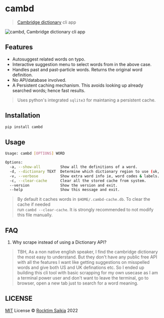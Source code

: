 # cambd

> [Cambridge dictionary](https://dictionary.cambridge.org) cli app

<img src="https://www.dropbox.com/s/1jydlxwzmj8e6po/demo.gif?raw=1" alt="cambd, Cambridge dictionary cli app" />

## Features

- Autosuggest related words on typo.
- Interactive suggestion menu to select words from in the above case.
- Handles past and past-particle words. Returns the original word definition.
- No API/database involved.
- A Persistent caching mechanism. This avoids looking up already searched words; hence fast results.

> Uses python's integrated `sqlite3` for maintaning a persistent cache.

## Installation

```sh
pip install cambd
```

## Usage

```sh
Usage: cambd [OPTIONS] WORD

Options:
  -a, --show-all         Show all the definitions of a word.
  -d, --dictionary TEXT  Determine which dictionary region to use (uk, us) [default: uk]
  -v, --verbose          Show extra word info ie, word codes & labels. [ex: A2 informal]
  -c, --clear-cache      Clear all the stored cache from system.
  --version              Show the version and exit.
  --help                 Show this message and exit.
```

> By default it caches words in `$HOME/.cambd-cache.db`. To clear the cache if needed <br/> run `cambd --clear-cache`. It is strongly recommended to not modify this file manually.

## FAQ
1. Why scrape instead of using a Dictionary API?
> TBH, As a non native english speaker, I find the cambridge dictionary the most easy to understand. But they don't have any public free API with all the features I want like getting suggestions on misspelled words and give both US and UK definations etc. So I ended up building this cli tool with basic scrapping for my own usecase as I am a terminal power user and don't want to leave the terminal, go to browser, open a new tab just to search for a word meaning.

## LICENSE

[MIT](./LICENSE) License &copy; [Rocktim Saikia](https://rocktimsaikia.com) 2022

